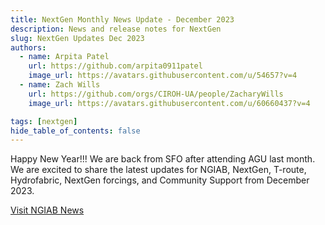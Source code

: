 ```yaml
---
title: NextGen Monthly News Update - December 2023
description: News and release notes for NextGen
slug: NextGen Updates Dec 2023
authors:
  - name: Arpita Patel
    url: https://github.com/arpita0911patel
    image_url: https://avatars.githubusercontent.com/u/54657?v=4
  - name: Zach Wills
    url: https://github.com/orgs/CIROH-UA/people/ZacharyWills
    image_url: https://avatars.githubusercontent.com/u/60660437?v=4

tags: [nextgen]
hide_table_of_contents: false
---
```

Happy New Year!!! We are back from SFO after attending AGU last month. We are excited to share the latest updates for NGIAB, NextGen, T-route, Hydrofabric, NextGen forcings, and Community Support from December 2023.

[Visit NGIAB News](/docs/products/community-nextgen/nextgeninaboxDocker/news)